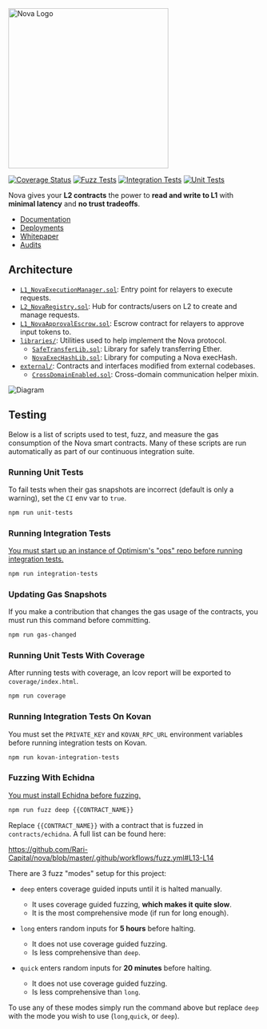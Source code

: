 <img width="320" src="media/logo/White-Background-Small.png" alt="Nova Logo">

[![Coverage Status](https://coveralls.io/repos/github/Rari-Capital/nova/badge.svg?branch=master)](https://coveralls.io/github/Rari-Capital/nova?branch=master) [![Fuzz Tests](https://github.com/Rari-Capital/nova/actions/workflows/fuzz.yml/badge.svg)](https://github.com/Rari-Capital/nova/actions/workflows/fuzz.yml) [![Integration Tests](https://github.com/Rari-Capital/nova/actions/workflows/integration-tests.yml/badge.svg)](https://github.com/Rari-Capital/nova/actions/workflows/integration-tests.yml) [![Unit Tests](https://github.com/Rari-Capital/nova/actions/workflows/unit-tests.yml/badge.svg)](https://github.com/Rari-Capital/nova/actions/workflows/unit-tests.yml)

Nova gives your **L2 contracts** the power to **read and write to L1** with **minimal latency** and **no trust tradeoffs**.

- [Documentation](https://docs.rari.capital/nova)
- [Deployments](https://github.com/Rari-Capital/nova/releases)
- [Whitepaper](media/whitepaper/Whitepaper.pdf)
- [Audits](media/audits)

## Architecture

- [`L1_NovaExecutionManager.sol`](contracts/L1_NovaExecutionManager.sol): Entry point for relayers to execute requests.
- [`L2_NovaRegistry.sol`](contracts/L2_NovaRegistry.sol): Hub for contracts/users on L2 to create and manage requests.
- [`L1_NovaApprovalEscrow.sol`](contracts/L1_NovaApprovalEscrow.sol): Escrow contract for relayers to approve input tokens to.
- [`libraries/`](contracts/libraries): Utilities used to help implement the Nova protocol.
  - [`SafeTransferLib.sol`](contracts/libraries/SafeTransferLib.sol): Library for safely transferring Ether.
  - [`NovaExecHashLib.sol`](contracts/libraries/NovaExecHashLib.sol): Library for computing a Nova execHash.
- [`external/`](contracts/external): Contracts and interfaces modified from external codebases.
  - [`CrossDomainEnabled.sol`](contracts/external/CrossDomainEnabled.sol): Cross-domain communication helper mixin.

![Diagram](https://lucid.app/publicSegments/view/3cbf2d11-05fe-4f79-ae8b-fcdd4ad11f26/image.png)

## Testing

Below is a list of scripts used to test, fuzz, and measure the gas consumption of the Nova smart contracts.
Many of these scripts are run automatically as part of our continuous integration suite.

### Running Unit Tests

To fail tests when their gas snapshots are incorrect (default is only a warning), set the `CI` env var to `true`.

```bash
npm run unit-tests
```

### Running Integration Tests

[You must start up an instance of Optimism's "ops" repo before running integration tests.](https://github.com/ethereum-optimism/optimism/tree/develop/ops)

```bash
npm run integration-tests
```

### Updating Gas Snapshots

If you make a contribution that changes the gas usage of the contracts, you must run this command before committing.

```bash
npm run gas-changed
```

### Running Unit Tests With Coverage

After running tests with coverage, an lcov report will be exported to `coverage/index.html`.

```bash
npm run coverage
```

### Running Integration Tests On Kovan

You must set the `PRIVATE_KEY` and `KOVAN_RPC_URL` environment variables before running integration tests on Kovan.

```bash
npm run kovan-integration-tests
```

### Fuzzing With Echidna

[You must install Echidna before fuzzing.](https://github.com/crytic/echidna#installation)

```bash
npm run fuzz deep {{CONTRACT_NAME}}
```

Replace `{{CONTRACT_NAME}}` with a contract that is fuzzed in `contracts/echidna`. A full list can be found here:

https://github.com/Rari-Capital/nova/blob/master/.github/workflows/fuzz.yml#L13-L14

There are 3 fuzz "modes" setup for this project:

- `deep` enters coverage guided inputs until it is halted manually.

  - It uses coverage guided fuzzing, **which makes it quite slow**.
  - It is the most comprehensive mode (if run for long enough).

- `long` enters random inputs for **5 hours** before halting.

  - It does not use coverage guided fuzzing.
  - Is less comprehensive than `deep`.

- `quick` enters random inputs for **20 minutes** before halting.

  - It does not use coverage guided fuzzing.
  - Is less comprehensive than `long`.

To use any of these modes simply run the command above but replace `deep` with the mode you wish to use (`long`,`quick`, or `deep`).
